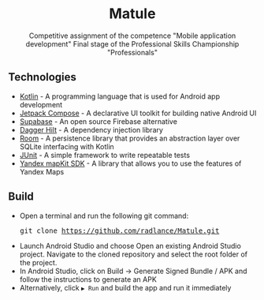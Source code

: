 <div align="center">
  <h1>Matule</h1>
  <p>Сompetitive assignment of the competence "Mobile application development" Final stage of the Professional Skills Championship "Professionals"</p>
</div>

## Technologies

- [Kotlin](https://kotlinlang.org/) - A programming language that is used for Android app development
- [Jetpack Compose](https://developer.android.com/develop/ui/compose) - A declarative UI toolkit for building native Android UI
- [Supabase](https://supabase.com/) - An open source Firebase alternative
- [Dagger Hilt](https://dagger.dev/hilt/) - A dependency injection library
- [Room](https://developer.android.com/training/data-storage/room) - A persistence library that provides an abstraction layer over SQLite interfacing with Kotlin
- [JUnit](https://junit.org/junit4/) - A simple framework to write repeatable tests
- [Yandex mapKit SDK](https://yandex.ru/maps-api/products/mapkit) - A library that allows you to use the features of Yandex Maps

## Build

- Open a terminal and run the following git command:  <pre>git clone https://github.com/radlance/Matule.git</pre>
- Launch Android Studio and choose Open an existing Android Studio project. Navigate to the cloned repository and select the root folder of the project.
- In Android Studio, click on Build -> Generate Signed Bundle / APK and follow the instructions to generate an APK
- Alternatively, click `▶ Run` and build the app and run it immediately
